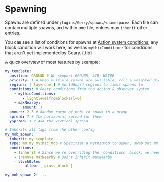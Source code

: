 # Spawning

Spawns are defined under `plugins/Geary/spawns/<namespace>`. Each file can contain multiple spawns, and within one file, entries may `inherit` other entries.

You can see a list of conditions for spawns at [Action system conditions](../../actions/conditions/index.md), any block condition will work here, as well as `mythicConditions` for conditions that aren't yet implemented by Geary.
{.tip}

A quick overview of most features by example:

```yaml
my_template:
  position: GROUND # We support GROUND, AIR, WATER
  priority: 1 # When multiple spawns are available, roll a weighted die with this value
  regions: [ layerone ] # WorldGuard regions to limit spawns to
  conditions: # Geary conditions from the action & observer system
    - mythicConditions:
        - lightlevelfromblocks{l=0}
    - maxNearby:
        amount: 3
  amount: 2-3 # Random range of mobs to spawn in a group
  spread: 7 # The horizontal spread for them
  ySpread: 1 # And the vertical spread

# Inherits all tags from the other config
my_mob_spawn:
  inherit: my_template
  type: mm:my_mythic_mob # Specifies a MythicMob to spawn, swap out mm for a namespace for Geary mobs
  conditions:
    - $inherit # Since we're overriding the `conditions` block, we need to manually specify we want to merge the lists
    - $remove maxNearby # Don't inherit maxNearby
    - blockBelow:
         allow: [ grass_block ]

my_mob_spawn_2: ...
```
